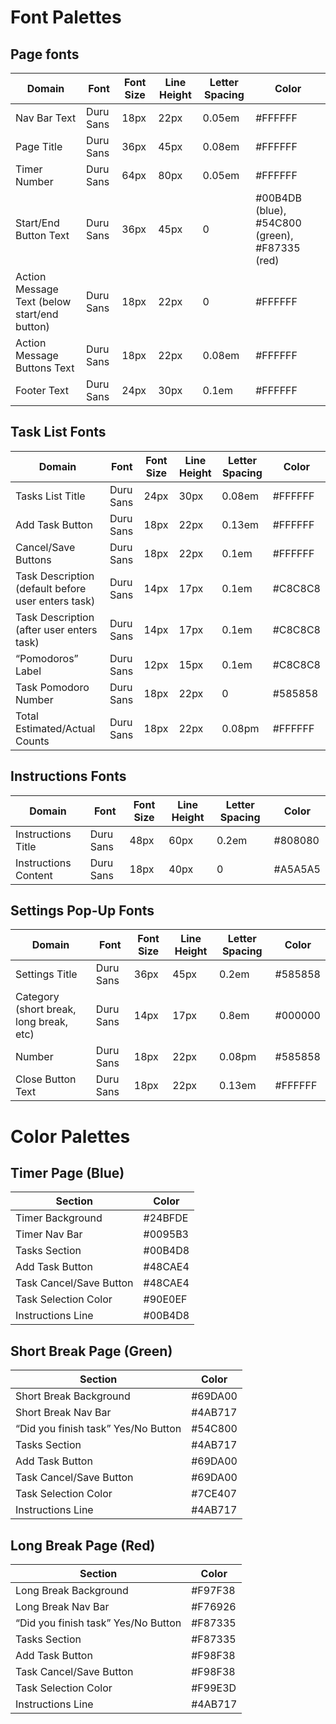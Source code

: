 # Font Palettes

## Page fonts

| Domain | Font | Font Size | Line Height | Letter Spacing | Color |
| --- | ----------- | ----- | --- | ----------- | ----- |
| Nav Bar Text | Duru Sans | 18px | 22px | 0.05em | #FFFFFF |
| Page Title | Duru Sans | 36px | 45px | 0.08em | #FFFFFF |   
| Timer Number | Duru Sans | 64px | 80px | 0.05em | #FFFFFF |   
| Start/End Button Text | Duru Sans | 36px | 45px | 0 | #00B4DB (blue), #54C800 (green), #F87335 (red) |   
| Action Message Text (below start/end button) | Duru Sans | 18px | 22px | 0 | #FFFFFF |   
| Action Message Buttons Text | Duru Sans | 18px | 22px | 0.08em | #FFFFFF |    
| Footer Text | Duru Sans | 24px | 30px | 0.1em | #FFFFFF |    

## Task List Fonts

| Domain | Font | Font Size | Line Height | Letter Spacing | Color |
| --- | ----------- | ----- | --- | ----------- | ----- |
| Tasks List Title | Duru Sans | 24px | 30px | 0.08em | #FFFFFF | 
| Add Task Button | Duru Sans | 18px | 22px | 0.13em | #FFFFFF | 
| Cancel/Save Buttons | Duru Sans | 18px | 22px | 0.1em | #FFFFFF | 
| Task Description (default before user enters task) | Duru Sans | 14px | 17px | 0.1em | #C8C8C8 | 
| Task Description (after user enters task) | Duru Sans | 14px | 17px | 0.1em | #C8C8C8 | 
| “Pomodoros” Label | Duru Sans | 12px | 15px | 0.1em | #C8C8C8 | 
| Task Pomodoro Number | Duru Sans | 18px | 22px | 0 | #585858 | 
| Total Estimated/Actual Counts | Duru Sans | 18px | 22px | 0.08pm | #FFFFFF |  

## Instructions Fonts

| Domain | Font | Font Size | Line Height | Letter Spacing | Color |
| --- | ----------- | ----- | --- | ----------- | ----- |
| Instructions Title | Duru Sans | 48px | 60px | 0.2em | #808080 | 
| Instructions Content | Duru Sans | 18px | 40px | 0 | #A5A5A5 |   

## Settings Pop-Up Fonts

| Domain | Font | Font Size | Line Height | Letter Spacing | Color | 
| --- | ----------- | ----- | --- | ----------- | ----- |
| Settings Title | Duru Sans | 36px | 45px | 0.2em | #585858 | 
| Category (short break, long break, etc) | Duru Sans | 14px | 17px | 0.8em | #000000 | 
| Number | Duru Sans | 18px | 22px | 0.08pm | #585858 | 
| Close Button Text | Duru Sans | 18px | 22px | 0.13em | #FFFFFF | 



# Color Palettes

## Timer Page (Blue)

| Section | Color |
|   ----  | ----  | 
| Timer Background | #24BFDE  |  
| Timer Nav Bar | #0095B3 | 
| Tasks Section | #00B4D8 | 
| Add Task Button | #48CAE4 | 
| Task Cancel/Save Button | #48CAE4 | 
| Task Selection Color | #90E0EF | 
| Instructions Line | #00B4D8 | 

## Short Break Page (Green)

| Section | Color |
|   ----  |  ----  | 
| Short Break Background  | #69DA00 | 
| Short Break Nav Bar | #4AB717 | 
| “Did you finish task” Yes/No Button | #54C800 | 
| Tasks Section | #4AB717 | 
| Add Task Button | #69DA00 | 
| Task Cancel/Save Button | #69DA00 | 
| Task Selection Color | #7CE407 | 
| Instructions Line | #4AB717 | 

## Long Break Page (Red)

| Section | Color |
|   ----  | ----  | 
| Long Break Background  | #F97F38 | 
| Long Break Nav Bar | #F76926 | 
| “Did you finish task” Yes/No Button | #F87335 | 
| Tasks Section | #F87335 | 
| Add Task Button | #F98F38 | 
| Task Cancel/Save Button | #F98F38 | 
| Task Selection Color | #F99E3D | 
| Instructions Line | #4AB717 | 